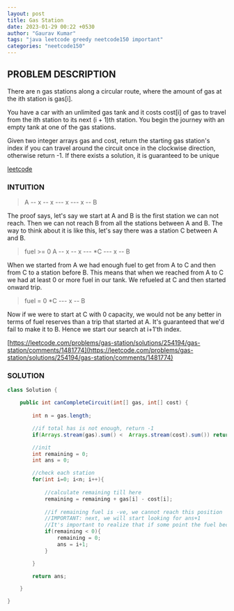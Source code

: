 ```yaml
---
layout: post
title: Gas Station
date: 2023-01-29 00:22 +0530
author: "Gaurav Kumar"
tags: "java leetcode greedy neetcode150 important"
categories: "neetcode150"
---
```


## PROBLEM DESCRIPTION

There are n gas stations along a circular route, where the amount of gas at the ith station is gas[i].

You have a car with an unlimited gas tank and it costs cost[i] of gas to travel from the ith station to its next (i + 1)th station. You begin the journey with an empty tank at one of the gas stations.

Given two integer arrays gas and cost, return the starting gas station's index if you can travel around the circuit once in the clockwise direction, otherwise return -1. If there exists a solution, it is guaranteed to be unique

[leetcode](https://leetcode.com/problems/gas-station/description/)

### INTUITION

> A -- x -- x --- x --- x -- B

The proof says, let's say we start at A and B is the first station we can not reach. Then we can not reach B from all the stations between A and B. The way to think about it is like this, let's say there was a station C between A and B.

> fuel >= 0
> A -- x -- x --- *C --- x -- B

When we started from A we had enough fuel to get from A to C and then from C to a station before B. This means that when we reached from A to C we had at least 0 or more fuel in our tank. We refueled at C and then started onward trip.

> fuel = 0
> *C --- x -- B

Now if we were to start at C with 0 capacity, we would not be any better in terms of fuel reserves than a trip that started at A. It's guaranteed that we'd fail to make it to B. Hence we start our search at i+1'th index.

[https://leetcode.com/problems/gas-station/solutions/254194/gas-station/comments/1481774](https://leetcode.com/problems/gas-station/solutions/254194/gas-station/comments/1481774)

### SOLUTION

```java
class Solution {

    public int canCompleteCircuit(int[] gas, int[] cost) {
        
        int n = gas.length;

        //if total has is not enough, return -1
        if(Arrays.stream(gas).sum() <  Arrays.stream(cost).sum()) return -1;

        //init
        int remaining = 0;
        int ans = 0;

        //check each station
        for(int i=0; i<n; i++){
            
            //calculate remaining till here
            remaining = remaining + gas[i] - cost[i];
            
            //if remaining fuel is -ve, we cannot reach this position
            //IMPORTANT: next, we will start looking for ans+1
            //It's important to realize that if some point the fuel becomes -ve, no position before that can be the answer
            if(remaining < 0){
                remaining = 0;
                ans = i+1;
            }

        }

        return ans;

    }

}
```
